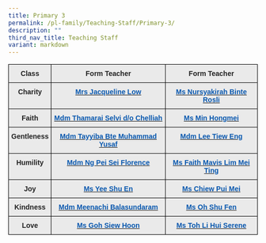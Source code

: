 ```yaml
---
title: Primary 3
permalink: /pl-family/Teaching-Staff/Primary-3/
description: ""
third_nav_title: Teaching Staff
variant: markdown
---
```

<style type="text/css">
.tg  {border-collapse:collapse;border-spacing:0;}
.tg td{border-color:black;border-style:solid;border-width:1px;font-family:Arial, sans-serif;font-size:14px;
  overflow:hidden;padding:10px 5px;word-break:normal;}
.tg th{border-color:black;border-style:solid;border-width:1px;font-family:Arial, sans-serif;font-size:14px;
  font-weight:normal;overflow:hidden;padding:10px 5px;word-break:normal;}
.tg .tg-n4qt{background-color:#EAEAEA;color:#222;font-weight:bold;text-align:center;vertical-align:top}
.tg .tg-ii8k{background-color:#EAEAEA;color:#222;text-align:center;vertical-align:top}
.tg .tg-a7kh{background-color:#EAEAEA;color:#0857AE;font-weight:bold;text-align:center;vertical-align:top}
</style>
<table class="tg">
<thead>
  <tr>
    <th class="tg-n4qt">Class</th>
    <th class="tg-n4qt">Form Teacher</th>
    <th class="tg-n4qt">Form Teacher</th>
  </tr>
</thead>
<tbody>
  <tr>
    <td class="tg-n4qt">Charity</td>
    <td class="tg-a7kh"><a href="mailto:liao_sze_yuen@moe.edu.sg"><span style="font-weight:600;text-decoration:none;color:#0857AE">Mrs Jacqueline Low</span></a></td>
    <td class="tg-a7kh"><a href="mailto:nursyakirah_rosli@moe.edu.sg"><span style="font-weight:600;text-decoration:none;color:#0857AE">Ms Nursyakirah Binte Rosli  </span></a></td>
  </tr>
  <tr>
    <td class="tg-n4qt">Faith</td>
    <td class="tg-a7kh"><a href="mailto:thamarai_selvi_chelliah@moe.edu.sg"><span style="font-weight:600;text-decoration:none;color:#0857AE"> Mdm Thamarai Selvi d/o Chelliah</span></a></td>
    <td class="tg-a7kh"><a href="mailto:min_hongmei@moe.edu.sg"><span style="font-weight:600;text-decoration:none;color:#0857AE"> Ms Min Hongmei</span></a></td>
  </tr>
  <tr>
    <td class="tg-n4qt">Gentleness</td>
    <td class="tg-a7kh"><a href="mailto:"><span style="font-weight:600;text-decoration:none;color:#0857AE"> Mdm Tayyiba Bte Muhammad Yusaf </span></a></td>
    <td class="tg-a7kh"><a href="mailto:"><span style="font-weight:600;text-decoration:none;color:#0857AE"> Mdm Lee Tiew Eng</span></a></td>
  </tr>
  <tr>
    <td class="tg-n4qt">Humility</td>
    <td class="tg-ii8k"> <a href="mailto:"><span style="font-weight:600;text-decoration:none;color:#0857AE"> Mdm Ng Pei Sei Florence<span style="font-weight:600;text-decoration:none;color:#0857AE"></span></span></a></td>
    <td class="tg-a7kh"><a href="mailto:"><span style="font-weight:600;text-decoration:none;color:#0857AE"> Ms Faith Mavis Lim Mei Ting </span></a></td>
  </tr>
  <tr>
    <td class="tg-n4qt">Joy</td>
    <td class="tg-a7kh"><a href="mailto:yee_shu_en@moe.edu.sg"><span style="font-weight:600;text-decoration:none;color:#0857AE">Ms Yee Shu En </span></a></td>
    <td class="tg-a7kh"><a href="mailto:"><span style="font-weight:600;text-decoration:none;color:#0857AE"></span><span style="font-weight:600;text-decoration:none;color:#0857AE">Ms Chiew Pui Mei</span></a></td>
  </tr>
  <tr>
    <td class="tg-n4qt">Kindness</td>
    <td class="tg-a7kh"><a href="mailto:meenachi_balasundaram@moe.edu.sg"><span style="font-weight:600;text-decoration:none;color:#0857AE">Mdm Meenachi Balasundaram</span></a></td>
    <td class="tg-a7kh"><a href="mailto:oh_shu_fen@moe.edu.sg"><span style="font-weight:600;text-decoration:none;color:#0857AE">Ms Oh Shu Fen</span></a></td>
  </tr>
  <tr>
    <td class="tg-n4qt">Love</td>
    <td class="tg-a7kh"><a href="mailto:goh_siew_hoon@moe.edu.sg"><span style="font-weight:600;text-decoration:none;color:#0857AE">Ms Goh Siew Hoon</span></a></td>
    <td class="tg-a7kh"><a href="mailto:toh_li_hui_serene@moe.edu.sg"><span style="font-weight:600;text-decoration:none;color:#0857AE">Ms Toh Li Hui Serene</span></a></td>
  </tr>
</tbody>
</table>